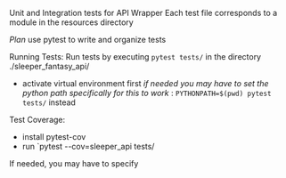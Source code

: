 Unit and Integration tests for API Wrapper
Each test file corresponds to a module in the resources directory

*Plan* use pytest to write and organize tests

Running Tests:
Run tests by executing `pytest tests/` in the directory ./sleeper_fantasy_api/
- activate virtual environment first
_if needed you may have to set the python path specifically for this to work_ : `PYTHONPATH=$(pwd) pytest tests/` instead 

Test Coverage:
- install pytest-cov
- run `pytest --cov=sleeper_api tests/

If needed, you may have to specify